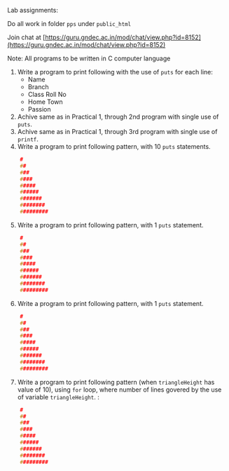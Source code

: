 Lab assignments:

Do all work in folder `pps` under `public_html`

Join chat at [https://guru.gndec.ac.in/mod/chat/view.php?id=8152](https://guru.gndec.ac.in/mod/chat/view.php?id=8152)

Note: All programs to be written in C computer language


1. Write a program to print following with the use of `puts` for each line:
    - Name
    - Branch
    - Class Roll No
    - Home Town
    - Passion
1. Achive same as in Practical 1, through 2nd program with single use of `puts`.
1. Achive same as in Practical 1, through 3rd program with single use of `printf`.
1. Write a program to print following pattern, with 10 `puts` statements.
```c
    #
    ##
    ###
    ####
    #####
    ######
    #######
    ########
    #########
```
5. Write a program to print following pattern, with 1 `puts` statement.
```c
    #
    ##
    ###
    ####
    #####
    ######
    #######
    ########
    #########
```
6. Write a program to print following pattern, with 1 `puts` statement.
```c
    #
    ##
    ###
    ####
    #####
    ######
    #######
    ########
    #########
```
7. Write a program to print following pattern (when `triangleHeight` has value of 10), using `for` loop, where number of lines govered by the use of variable `triangleHeight`. :
```c
    #
    ##
    ###
    ####
    #####
    ######
    #######
    ########
    #########
```

